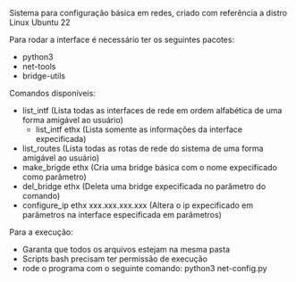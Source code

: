 Sistema para configuração básica em redes, criado com referência a distro Linux Ubuntu 22

Para rodar a interface é necessário ter os seguintes pacotes:
- python3
- net-tools
- bridge-utils

Comandos disponíveis:
- list_intf (Lista todas as interfaces de rede em ordem alfabética de uma forma amigável ao usuário)
  - list_intf ethx (Lista somente as informações da interface expecificada)
- list_routes (Lista todas as rotas de rede do sistema de uma forma amigável ao usuário)
- make_brigde ethx (Cria uma bridge básica com o nome expecificado como parâmetro)
- del_bridge ethx (Deleta uma bridge expecificada no parâmetro do comando)
- configure_ip ethx xxx.xxx.xxx.xxx (Altera o ip expecificado em parâmetros na interface especificada em parâmetros)

Para a execução:
- Garanta que todos os arquivos estejam na mesma pasta
- Scripts bash precisam ter permissão de execução
- rode o programa com o seguinte comando: python3 net-config.py

